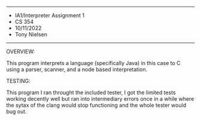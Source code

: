 ****************
* IA1/Interpreter Assignment 1
* CS 354
* 10/11/2022
* Tony Nielsen
**************** 

OVERVIEW:

This program interprets a language (specifically Java) in this case
to C using a parser, scanner, and a node based interpretation.
 
TESTING:

This program I ran throught the included tester, I got the limited tests
working decently well but ran into intermediary errors once in a while
where the sytax of the clang would stop functioning and the whole tester
would bug out.
